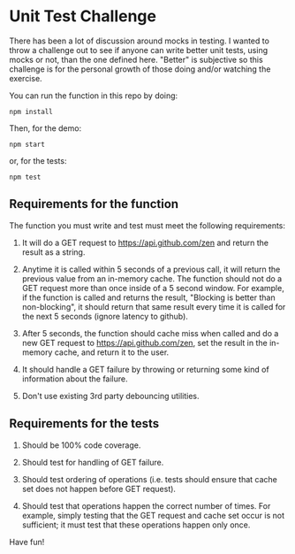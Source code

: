 # Unit Test Challenge

There has been a lot of discussion around mocks in testing.  I wanted to throw a challenge out to see if anyone can write better unit tests, using mocks or not, than the one defined here.  "Better" is subjective so this challenge is for the personal growth of those doing and/or watching the exercise.

You can run the function in this repo by doing:

```
npm install
```

Then, for the demo:

```
npm start
```

or, for the tests:

```
npm test
```

## Requirements for the function

The function you must write and test must meet the following requirements:

1. It will do a GET request to https://api.github.com/zen and return the result as a string.

2. Anytime it is called within 5 seconds of a previous call, it will return the previous value from an in-memory cache.  The function should not do a GET request more than once inside of a 5 second window.  For example, if the function is called and returns the result, "Blocking is better than non-blocking", it should return that same result every time it is called for the next 5 seconds (ignore latency to github).

3. After 5 seconds, the function should cache miss when called and do a new GET request to https://api.github.com/zen, set the result in the in-memory cache, and return it to the user.

4. It should handle a GET failure by throwing or returning some kind of information about the failure.

5. Don't use existing 3rd party debouncing utilities.

## Requirements for the tests

1. Should be 100% code coverage.

2. Should test for handling of GET failure.

3. Should test ordering of operations (i.e. tests should ensure that cache set does not happen before GET request).

4. Should test that operations happen the correct number of times.  For example, simply testing that the GET request and cache set occur is not sufficient; it must test that these operations happen only once.

Have fun!
